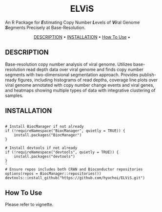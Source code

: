 
<h1 align="center">
  <br>
  <br>
  ELViS
  <br>
</h1>

An R Package for ***E***stimating Copy Number ***L***evels of ***Vi***ral Genome ***S***egments Precisely at Base-Resolution.

<p align="center">
  <a href="#description">DESCRIPTION</a> •
  <a href="#installation">INSTALLATION</a> •
  <a href="#how-to-use">How To Use</a> •
</p>

## DESCRIPTION

Base-resolution copy number analysis of viral genome. Utilizes base-resolution read depth data over viral genome and finds copy number segments with two-dimensional segmentation approach. Provides publish-ready figures, including histograms of read depths, coverage line plots over viral genome annotated with copy number change events and viral genes, and heatmaps showing multiple types of data with integrative clustering of samples.


## INSTALLATION

```

# Install BiocManager if not already
if (!requireNamespace("BiocManager", quietly = TRUE)) {
    install.packages("BiocManager")
}

# Install devtools if not already
if (!requireNamespace("devtools", quietly = TRUE)) {
    install.packages("devtools")
}
'
# Ensure repos includes both CRAN and Bioconductor repositories
options(repos = BiocManager::repositories())
devtools::install_github("https://github.com/hyochoi/ELViS.git")
```


## How To Use

Please refer to vignette.
